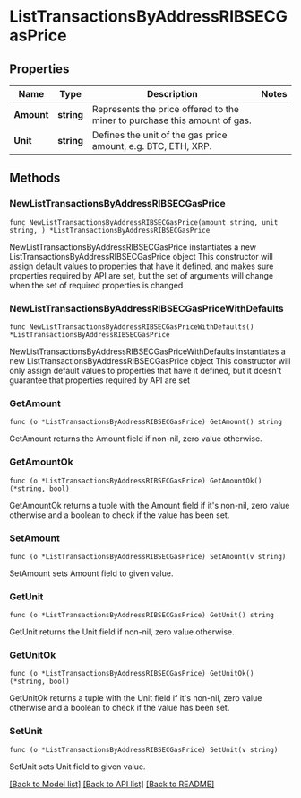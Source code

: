 # ListTransactionsByAddressRIBSECGasPrice

## Properties

Name | Type | Description | Notes
------------ | ------------- | ------------- | -------------
**Amount** | **string** | Represents the price offered to the miner to purchase this amount of gas. | 
**Unit** | **string** | Defines the unit of the gas price amount, e.g. BTC, ETH, XRP. | 

## Methods

### NewListTransactionsByAddressRIBSECGasPrice

`func NewListTransactionsByAddressRIBSECGasPrice(amount string, unit string, ) *ListTransactionsByAddressRIBSECGasPrice`

NewListTransactionsByAddressRIBSECGasPrice instantiates a new ListTransactionsByAddressRIBSECGasPrice object
This constructor will assign default values to properties that have it defined,
and makes sure properties required by API are set, but the set of arguments
will change when the set of required properties is changed

### NewListTransactionsByAddressRIBSECGasPriceWithDefaults

`func NewListTransactionsByAddressRIBSECGasPriceWithDefaults() *ListTransactionsByAddressRIBSECGasPrice`

NewListTransactionsByAddressRIBSECGasPriceWithDefaults instantiates a new ListTransactionsByAddressRIBSECGasPrice object
This constructor will only assign default values to properties that have it defined,
but it doesn't guarantee that properties required by API are set

### GetAmount

`func (o *ListTransactionsByAddressRIBSECGasPrice) GetAmount() string`

GetAmount returns the Amount field if non-nil, zero value otherwise.

### GetAmountOk

`func (o *ListTransactionsByAddressRIBSECGasPrice) GetAmountOk() (*string, bool)`

GetAmountOk returns a tuple with the Amount field if it's non-nil, zero value otherwise
and a boolean to check if the value has been set.

### SetAmount

`func (o *ListTransactionsByAddressRIBSECGasPrice) SetAmount(v string)`

SetAmount sets Amount field to given value.


### GetUnit

`func (o *ListTransactionsByAddressRIBSECGasPrice) GetUnit() string`

GetUnit returns the Unit field if non-nil, zero value otherwise.

### GetUnitOk

`func (o *ListTransactionsByAddressRIBSECGasPrice) GetUnitOk() (*string, bool)`

GetUnitOk returns a tuple with the Unit field if it's non-nil, zero value otherwise
and a boolean to check if the value has been set.

### SetUnit

`func (o *ListTransactionsByAddressRIBSECGasPrice) SetUnit(v string)`

SetUnit sets Unit field to given value.



[[Back to Model list]](../README.md#documentation-for-models) [[Back to API list]](../README.md#documentation-for-api-endpoints) [[Back to README]](../README.md)


